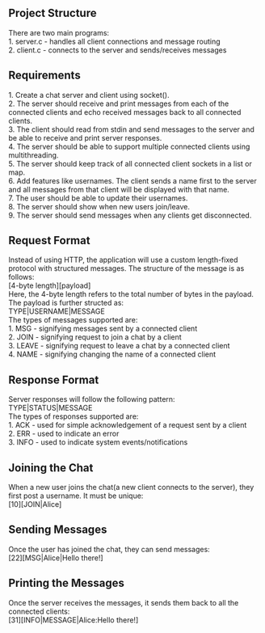 <h2>Project Structure</h2>
<p>
There are two main programs:<br>
1. server.c - handles all client connections and message routing<br>
2. client.c - connects to the server and sends/receives messages<br>
</p>

<h2>Requirements</h2>
<p>
1. Create a chat server and client using socket().<br>
2. The server should receive and print messages from each of the connected clients and echo received messages back 
to all connected clients.<br>
3. The client should read from stdin and send messages to the server and be able to receive and print server responses.<br>
4. The server should be able to support multiple connected clients using multithreading.<br>
5. The server should keep track of all connected client sockets in a list or map.<br>
6. Add features like usernames. The client sends a name first to the server and all messages from that client will be displayed
with that name.<br>
7. The user should be able to update their usernames.<br>
8. The server should show when new users join/leave.<br>
9. The server should send messages when any clients get disconnected.<br>
</p>

<h2>Request Format</h2>
<p>
Instead of using HTTP, the application will use a custom length-fixed protocol with structured messages. The structure of the 
message is as follows: <br>
[4-byte length][payload]<br>
Here, the 4-byte length refers to the total number of bytes in the payload. The payload is further structed as:<br>
TYPE|USERNAME|MESSAGE<br>
The types of messages supported are:<br>
1. MSG - signifying messages sent by a connected client<br>
2. JOIN - signifying request to join a chat by a client<br>
3. LEAVE - signifying request to leave a chat by a connected client<br>
4. NAME - signifying changing the name of a connected client<br>
</p>

<h2>Response Format</h2>
<p>
Server responses will follow the following pattern:<br>
TYPE|STATUS|MESSAGE<br>
The types of responses supported are:<br>
1. ACK - used for simple acknowledgement of a request sent by a client<br>
2. ERR - used to indicate an error<br>
3. INFO - used to indicate system events/notifications<br>
</p>

<h2>Joining the Chat</h2>
<p>
When a new user joins the chat(a new client connects to the server), they first post a username. It must be unique:<br>
[10][JOIN|Alice]<br>
</p>

<h2>Sending Messages</h2>
<p>
Once the user has joined the chat, they can send messages:<br>
[22][MSG|Alice|Hello there!]<br>
</p>

<h2>Printing the Messages</h2>
<p>
Once the server receives the messages, it sends them back to all the connected clients:<br>
[31][INFO|MESSAGE|Alice:Hello there!]<br>
</p>